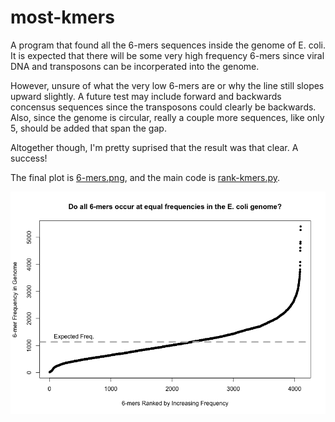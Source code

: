 # most-kmers

A program that found all the 6-mers sequences inside the genome of E. coli. It is expected that there will be some very high frequency 6-mers since viral DNA and transposons can be incorperated into the genome.

However, unsure of what the very low 6-mers are or why the line still slopes upward slightly. A future test may include forward and backwards concensus sequences since the transposons could clearly be backwards. Also, since the genome is circular, really a couple more sequences, like only 5, should be added that span the gap.

Altogether though, I'm pretty suprised that the result was that clear. A success!

The final plot is [6-mers.png](6-mers.png), and the main code is [rank-kmers.py](rank-kmers.py).

![6-mers.png](6-mers.png)
